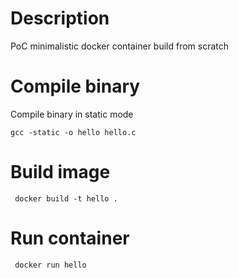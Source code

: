 # Description
PoC minimalistic docker container build from scratch

# Compile binary
Compile binary in static mode

```shell
gcc -static -o hello hello.c
```

# Build image

```shell
 docker build -t hello .
```

# Run container

```shell
 docker run hello
```